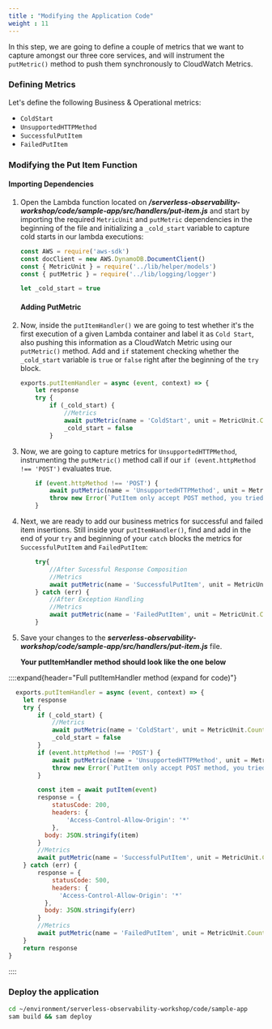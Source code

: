 ```yaml
---
title : "Modifying the Application Code"
weight : 11
---
```


In this step, we are going to define a couple of metrics that we want to capture amongst our three core services, and will instrument the `putMetric()` method to push them synchronously to CloudWatch Metrics.

### Defining Metrics

Let's define the following Business & Operational metrics:
- `ColdStart`
- `UnsupportedHTTPMethod`
- `SuccessfulPutItem`
- `FailedPutItem`

### Modifying the Put Item Function

#### Importing Dependencies

1. Open the Lambda function located on ***/serverless-observability-workshop/code/sample-app/src/handlers/put-item.js*** and start by importing the required `MetricUnit` and `putMetric` dependencies in the beginning of the file and initializing a `_cold_start` variable to capture cold starts in our lambda executions:

    ```javascript
    const AWS = require('aws-sdk')
    const docClient = new AWS.DynamoDB.DocumentClient()
    const { MetricUnit } = require('../lib/helper/models')
    const { putMetric } = require('../lib/logging/logger')

    let _cold_start = true
    ```

    #### Adding PutMetric

1. Now, inside the `putItemHandler()` we are going to test whether it's the first execution of a given Lambda container and label it as `Cold Start`, also pushing this information as a CloudWatch Metric using our `putMetric()` method. Add and `if` statement checking whether the `_cold_start` variable is `true` or `false` right after the beginning of the `try` block.

    ```javascript
    exports.putItemHandler = async (event, context) => {
        let response
        try {
            if (_cold_start) {
                //Metrics
                await putMetric(name = 'ColdStart', unit = MetricUnit.Count, value = 1, { service: 'item_service', function_name: context.functionName })
                _cold_start = false
            }
    ```

1. Now, we are going to capture metrics for `UnsupportedHTTPMethod`, instrumenting the `putMetric()` method call if our `if (event.httpMethod !== 'POST')` evaluates true.

    ```javascript
        if (event.httpMethod !== 'POST') {
            await putMetric(name = 'UnsupportedHTTPMethod', unit = MetricUnit.Count, value = 1, { service: 'item_service', operation: 'put-item' })
            throw new Error(`PutItem only accept POST method, you tried: ${event.httpMethod}`)
        }

    ```

1. Next, we are ready to add our business metrics for successful and failed item insertions. Still inside your `putItemHandler()`, find and add in the end of your `try` and beginning of your `catch` blocks the metrics for `SuccessfulPutItem` and `FailedPutItem`:

    ```javascript
        try{
            //After Sucessful Response Composition
            //Metrics
            await putMetric(name = 'SuccessfulPutItem', unit = MetricUnit.Count, value = 1, { service: 'item_service', operation: 'put-item' })
        } catch (err) {
            //After Exception Handling
            //Metrics
            await putMetric(name = 'FailedPutItem', unit = MetricUnit.Count, value = 1, { service: 'item_service', operation: 'put-item' })
        }
    ```

1. Save your changes to the ***serverless-observability-workshop/code/sample-app/src/handlers/put-item.js*** file.

    **Your putItemHandler method should look like the one below**

::::expand{header="Full putItemHandler method (expand for code)"}
  ```javascript
    exports.putItemHandler = async (event, context) => {
      let response
      try {
          if (_cold_start) {
              //Metrics
              await putMetric(name = 'ColdStart', unit = MetricUnit.Count, value = 1, { service: 'item_service', function_name: context.functionName })
              _cold_start = false
          }
          if (event.httpMethod !== 'POST') {
              await putMetric(name = 'UnsupportedHTTPMethod', unit = MetricUnit.Count, value = 1, { service: 'item_service', operation: 'put-item' })
              throw new Error(`PutItem only accept POST method, you tried: ${event.httpMethod}`)
          }

          const item = await putItem(event)
          response = {
              statusCode: 200,
              headers: {
                  'Access-Control-Allow-Origin': '*'
              },
            body: JSON.stringify(item)
          }
          //Metrics
          await putMetric(name = 'SuccessfulPutItem', unit = MetricUnit.Count, value = 1, { service: 'item_service', operation: 'put-item' })
      } catch (err) {
          response = {
              statusCode: 500,
              headers: {
                'Access-Control-Allow-Origin': '*'
            },
            body: JSON.stringify(err)
          }
          //Metrics
          await putMetric(name = 'FailedPutItem', unit = MetricUnit.Count, value = 1, { service: 'item_service', operation: 'put-item' })
      }
      return response
  }
  ```
::::

### Deploy the application

```sh
cd ~/environment/serverless-observability-workshop/code/sample-app
sam build && sam deploy
```
